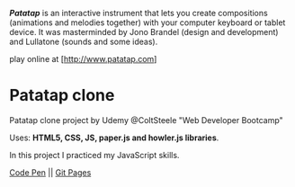 ***Patatap*** is an interactive instrument that lets you create compositions (animations and melodies together) with your computer keyboard or tablet device.
It was masterminded by Jono Brandel (design and development) and Lullatone (sounds and some ideas).

play online at [http://www.patatap.com]

# Patatap clone

Patatap clone project by Udemy @ColtSteele "Web Developer Bootcamp" 

Uses: **HTML5, CSS, JS, paper.js and howler.js libraries**.

In this project I practiced my JavaScript skills.

[Code Pen](https://codepen.io/spline/pen/GRRPxae) || [Git Pages](https://splinekonstantin.github.io/patatap-clone/)
